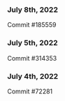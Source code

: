### July 8th, 2022

Commit #185559

### July 5th, 2022

Commit #314353


### July 4th, 2022

Commit #72281
